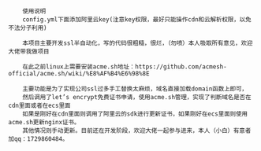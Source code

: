         使用说明
        config.yml下面添加阿里云key(注意key权限，最好只能操作cdn和云解析权限，以免不法分子利用)
        
        本项目主要开发ssl半自动化，写的代码很粗糙，很烂，（勿喷）本人吸取所有意见，欢迎大佬带我做项目
        
        在此之前linux上需要安装acme.sh地址：https://github.com/acmesh-official/acme.sh/wiki/%E8%AF%B4%E6%98%8E
        
        主要功能是为了实现公司ssl过多手工替换太麻烦，域名直接加载domain函数上即可，
        然后调用了let’s encrypt免费证书申请，使用acme.sh管理，实现了判断域名是否在cdn里面或者在ecs里面
        如果是刚好在cdn里面则调用了阿里云的sdk进行更新证书，如果刚好在ecs里面则使用acme.sh更新nginx证书。
        其他情况则手动更新。目前还在开发阶段，欢迎大佬一起参与进来，本人（小白）有意者加qq：1729860484。
        
